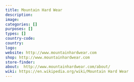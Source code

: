 ```yaml
---
title: Mountain Hard Wear
description:
image:
categories: []
purposes: []
types: []
country-code:
country:
logo:
website: http://www.mountainhardwear.com
shop: http://www.mountainhardwear.com
store-finder:
about:  http://www.mountainhardwear.com/about/
wiki: https://en.wikipedia.org/wiki/Mountain Hard Wear
---
```

